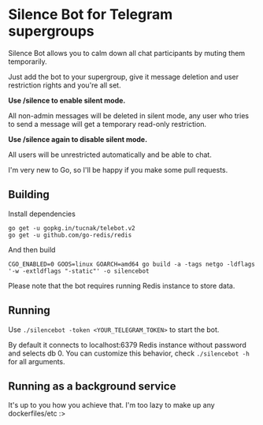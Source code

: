 # Silence Bot for Telegram supergroups

Silence Bot allows you to calm down all chat participants by muting them temporarily.

Just add the bot to your supergroup, give it message deletion and user restriction rights and you're all set.

**Use /silence to enable silent mode.**

All non-admin messages will be deleted in silent mode, any user who tries to send a message will get a temporary read-only restriction.

**Use /silence again to disable silent mode.**

All users will be unrestricted automatically and be able to chat.

I'm very new to Go, so I'll be happy if you make some pull requests.

## Building
Install dependencies
```
go get -u gopkg.in/tucnak/telebot.v2
go get -u github.com/go-redis/redis
```
And then build
```
CGO_ENABLED=0 GOOS=linux GOARCH=amd64 go build -a -tags netgo -ldflags '-w -extldflags "-static"' -o silencebot
```
Please note that the bot requires running Redis instance to store data.

## Running
Use `./silencebot -token <YOUR_TELEGRAM_TOKEN>` to start the bot.

By default it connects to localhost:6379 Redis instance without password and selects db 0.
You can customize this behavior, check `./silencebot -h` for all arguments.

## Running as a background service
It's up to you how you achieve that. I'm too lazy to make up any dockerfiles/etc :>
